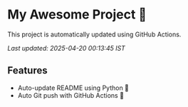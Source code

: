 # My Awesome Project 🚀

This project is automatically updated using GitHub Actions.

_Last updated: 2025-04-20 00:13:45 IST_

## Features
- Auto-update README using Python 🐍
- Auto Git push with GitHub Actions 🤖
